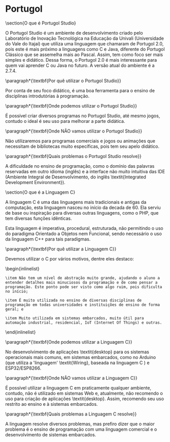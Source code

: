 # Portugol

\section{O que é Portugol Studio}

O Portugol Studio é um ambiente de desenvolvimento criado pelo Laboratório de Inovação Tecnológica na Educação da Univali (Universidade do Vale do Itajaí) que utiliza uma linguagem que chamaram de Portugol 2.0, pois este é mais próximo a linguagens como C e Java, diferente do Portugol Clássico que se assemelha mais ao Pascal. Assim, tem como foco ser mais simples e didático. Dessa forma, o Portugol 2.0 é mais interessante  para quem vai aprender C ou Java no futuro. A versão atual do ambiente é a 2.7.4.



\paragraph\*{\textbf{Por quê utilizar o Portugol Studio}}

Por conta de seu foco didático, é uma boa ferramenta para o ensino de disciplinas introdutórias à programação.





\paragraph\*{\textbf{Onde podemos utilizar o Portugol Studio}}

É possível criar diversos programas no Portugol Studio, até mesmo jogos, contudo o ideal é seu uso para melhorar a parte didática.





\paragraph\*{\textbf{Onde NÃO vamos utilizar o Portugol Studio}}

Não utilizaremos para programas comerciais e jogos ou animações que necessitam de bibliotecas muito específicas, pois tem seu apelo didático.





\paragraph\*{\textbf{Quais problemas o Portugol Studio resolve}}

A dificuldade no ensino de programação, como o domínio das palavras reservadas em outro idioma (inglês) e a interface não muito intuitiva das IDE (Ambiente Integral de Desenvolvimento, do inglês \textit{Integrated Development Environment}).





\section{O que é a Linguagem C}

A linguagem C é uma das linguagens mais tradicionais e antigas da computação, esta linguagem nasceu no início da decada de 60. Ela serviu de base ou inspiração para diversas outras linguagens, como o PHP, que tem diversas funções idênticas.



Esta linguagem é imperativa, procedural, estruturada, não permitindo o uso do paradigma Orientado a Objetos nem Funcional, sendo necessário o uso da linguagem C++ para tais paradigmas.



\paragraph\*{\textbf{Por quê utilizar a Linguagem C}}

Devemos utilizar o C por vários motivos, dentre eles destaco: 

\begin{inlinelist}

	\item Não tem um nível de abstração muito grande, ajudando o aluno a entender detalhes mais minuciosos da programação e de como pensar a programação. Este ponto pode ser visto como algo ruim, pois dificulta no início;

	\item É muito utilizada no ensino de diversas disciplinas de programação em todas universidades e instituições de ensino de forma geral; e

	\item Muito utilizada em sistemas embarcados, muito útil para automação industrial, residencial, IoT (Internet Of Things) e outras.

\end{inlinelist}





\paragraph\*{\textbf{Onde podemos utilizar a Linguagem C}}

No desenvolvimento de aplicações \textit{desktop} para os sistemas operacionais mais comuns, em sistemas embarcados, como no Arduino (que utiliza a 'linguagem' \textit{Wiring}, baseada na linguagem C ) e ESP32/ESP8266.





\paragraph\*{\textbf{Onde NÃO vamos utilizar a Linguagem C}}

É possível utilizar a linguagem C em praticamente qualquer ambiente, contudo, não é utilizado em sistemas Web e, atualmente, não recomendo o uso para criação de aplicações \textit{desktop}. Assim, recomendo seu uso restrito ao ensino e à sistemas embarcados.





\paragraph\*{\textbf{Quais problemas a Linguagem C resolve}}

A linguagem resolve diversos problemas, mas prefiro dizer que o maior problema é o ensino de programação com uma linguagem comercial e o desenvolvimento de sistemas embarcados.
